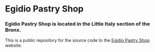 # Egidio Pastry Shop

### Egidio Pastry Shop is located in the Little Italy section of the Bronx.

This is a public repository for the source code to the [Egidio Pastry Shop](http://egidiopastryshop.com) website. 